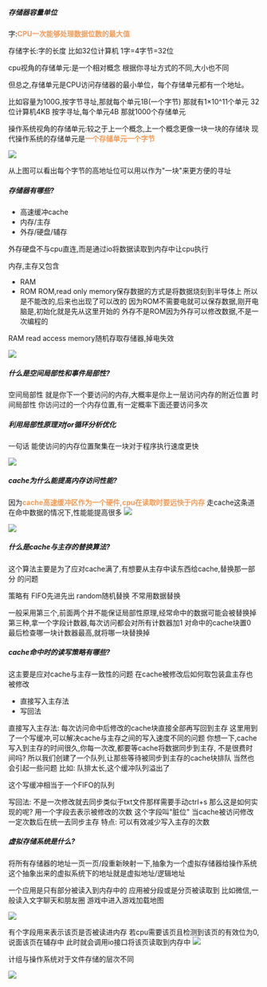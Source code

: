 ##### 存储器容量单位

字:<font color=#F09B59 style=" font-weight:bold;">CPU一次能够处理数据位数的最大值</font>

存储字长:字的长度
比如32位计算机 1字=4字节=32位

cpu视角的存储单元:是一个相对概念
根据你寻址方式的不同,大小也不同

但总之,存储单元是CPU访问存储器的最小单位，每个存储单元都有一个地址。

比如容量为100G,按字节寻址,那就每个单元1B(一个字节)  那就有1×10^11个单元
32位计算机4KB 按字寻址,每个单元4B 那就1000个存储单元


操作系统视角的存储单元:较之于上一个概念,上一个概念更像一块一块的存储块
现代操作系统的存储单元是<font color=#F09B59 style=" font-weight:bold;">一个存储单元一个字节</font>

![](img/Pasted%20image%2020220901141527.png)

从上图可以看出每个字节的高地址位可以用以作为"一块"来更方便的寻址


##### 存储器有哪些?
* 高速缓冲cache
* 内存/主存
* 外存/硬盘/辅存

外存硬盘不与cpu直连,而是通过io将数据读取到内存中让cpu执行

内存,主存又包含
* RAM
* ROM
ROM,read only memory保存数据的方式是将数据烧刻到半导体上
所以是不能改的,后来也出现了可以改的
因为ROM不需要电就可以保存数据,刚开电脑是,初始化就是先从这里开始的
外存不是ROM因为外存可以修改数据,不是一次编程的

RAM read access memory随机存取存储器,掉电失效


![](img/Pasted%20image%2020220901190742.png)


##### 什么是空间局部性和事件局部性?
空间局部性
就是你下一个要访问的内存,大概率是你上一层访问内存的附近位置
时间局部性
你访问过的一个内存位置,有一定概率下面还要访问多次


##### 利用局部性原理对for循环分析优化
一句话
能使访问的内存位置聚集在一块对于程序执行速度更快

![](img/Pasted%20image%2020220902182916.png)

##### cache为什么能提高内存访问性能?
因为<font color=#F09B59 style=" font-weight:bold;">cache高速缓冲区作为一个硬件,cpu在读取时要远快于内存</font>
走cache这条道在命中数据的情况下,性能能提高很多
![](img/Pasted%20image%2020220902175701.png)

![](img/Pasted%20image%2020220901185313.png)



##### 什么是cache与主存的替换算法?
这个算法主要是为了应对cache满了,有想要从主存中读东西给cache,替换那一部分
的问题

策略有
FIFO先进先出
random随机替换
不常用数据替换

一般采用第三个,前面两个并不能保证局部性原理,经常命中的数据可能会被替换掉
第三种,拿一个字段计数器,每次访问都会对所有计数器加1
对命中的cache块置0
最后检查哪一块计数器最高,就将哪一块替换掉

##### cache命中时的读写策略有哪些?
这主要是应对cache与主存一致性的问题
在cache被修改后如何取包装盒主存也被修改

* 直接写入主存法
* 写回法

直接写入主存法:
每次访问命中后修改的cache块直接全部再写回到主存
这里用到了一个写缓冲,可以解决cache与主存之间的写入速度不同的问题
你想一下,cache写入到主存的时间很久,你每一次改,都要等cache将数据同步到主存,
不是很费时间吗?
所以我们创建了一个队列,让那些等待被同步到主存的cache块排队
当然也会引起一些问题
比如:
队排太长,这个缓冲队列溢出了

这个写缓冲相当于一个FIFO的队列


写回法:
不是一次修改就去同步类似于txt文件那样需要手动ctrl+s
那么这是如何实现的呢?
用一个字段去表示被修改的次数
这个字段叫"脏位"
当cache被访问修改一定次数后在统一去同步主存
特点:
可以有效减少写入主存的次数


##### 虚拟存储系统是什么?
将所有存储器的地址一页一页/段重新映射一下,抽象为一个虚拟存储器给操作系统
这个抽象出来的虚拟系统下的地址就是虚拟地址/逻辑地址

一个应用是只有部分被读入到内存中的
应用被分段或是分页被读取到
比如微信,一般读入文字聊天和朋友圈
游戏中进入游戏加载地图

![](img/Pasted%20image%2020220902210516.png)

有个字段用来表示该页是否被读进内存
若cpu需要该页且检测到该页的有效位为0,说面该页在辅存中
此时就会调用io接口将该页读取到内存中
![](img/Pasted%20image%2020220902211551.png)


计组与操作系统对于文件存储的层次不同

![](img/Pasted%20image%2020220902212134.png)